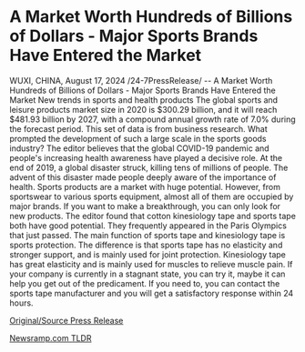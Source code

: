 # A Market Worth Hundreds of Billions of Dollars - Major Sports Brands Have Entered the Market

WUXI, CHINA, August 17, 2024 /24-7PressRelease/ -- A Market Worth Hundreds of Billions of Dollars - Major Sports Brands Have Entered the Market  New trends in sports and health products  The global sports and leisure products market size in 2020 is $300.29 billion, and it will reach $481.93 billion by 2027, with a compound annual growth rate of 7.0% during the forecast period. This set of data is from business research. What prompted the development of such a large scale in the sports goods industry?  The editor believes that the global COVID-19 pandemic and people's increasing health awareness have played a decisive role.  At the end of 2019, a global disaster struck, killing tens of millions of people. The advent of this disaster made people deeply aware of the importance of health.   Sports products are a market with huge potential.  However, from sportswear to various sports equipment, almost all of them are occupied by major brands. If you want to make a breakthrough, you can only look for new products.  The editor found that cotton kinesiology tape and sports tape both have good potential. They frequently appeared in the Paris Olympics that just passed.  The main function of sports tape and kinesiology tape is sports protection. The difference is that sports tape has no elasticity and stronger support, and is mainly used for joint protection. Kinesiology tape has great elasticity and is mainly used for muscles to relieve muscle pain.  If your company is currently in a stagnant state, you can try it, maybe it can help you get out of the predicament.  If you need to, you can contact the sports tape manufacturer and you will get a satisfactory response within 24 hours. 

[Original/Source Press Release](https://www.24-7pressrelease.com/press-release/513509/a-market-worth-hundreds-of-billions-of-dollars-major-sports-brands-have-entered-the-market) 

[Newsramp.com TLDR](https://newsramp.com/None) 